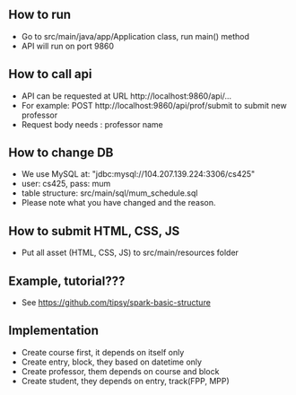 ## How to run
  + Go to src/main/java/app/Application class, run main() method
  + API will run on port 9860
## How to call api
  + API can be requested at URL http://localhost:9860/api/...
  + For example: POST http://localhost:9860/api/prof/submit to submit new professor
  + Request body needs : professor name
  
## How to change DB
  + We use MySQL at: "jdbc:mysql://104.207.139.224:3306/cs425"
  + user: cs425, pass: mum
  + table structure: src/main/sql/mum_schedule.sql
  + Please note what you have changed and the reason.

## How to submit HTML, CSS, JS
  + Put all asset (HTML, CSS, JS) to src/main/resources folder
  
## Example, tutorial???
  + See https://github.com/tipsy/spark-basic-structure
  
## Implementation
  + Create course first, it depends on itself only
  + Create entry, block, they based on datetime only
  + Create professor, them depends on course and block
  + Create student, they depends on entry, track(FPP, MPP)
  